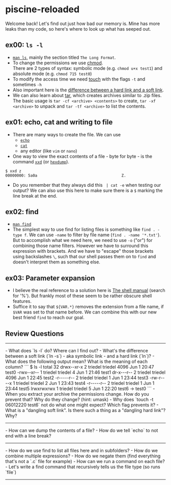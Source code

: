 # piscine-reloaded
Welcome back! Let's find out just how bad our memory is. Mine has more leaks than my code, so here's where to look up what has seeped out.

## ex00: `ls -l`
- [`man ls`][1], mainly the section titled `The Long Format`.
- To change the permissions we use [chmod][2].<br>
  There are 2 types of syntax: symbolic mode (e.g. `chmod u+x test1`) and absolute mode (e.g. `chmod 715 test0`)
- To modify the access time we need [touch][3] with the flags `-t` and sometimes `-h`
- Also important here is the [difference between a hard link and a soft link][4].
- We can also learn about [tar][5], which creates archives similar to .zip files.<br>
  The basic usage is `tar -cf <archive> <contents>` to create, `tar -xf <archive>` to unpack and `tar -tf <archive>` to list the contents.

## ex01: echo, cat and writing to file
- There are many ways to create the file. We can use
  - [`echo`][23]
  - [`cat`][22]
  - any editor (like `vim` or `nano`)
- One way to view the exact contents of a file - byte for byte - is the command [`xxd`][20] (or [`hexdump`][21]).
```
$ xxd z
00000000: 5a0a                                     Z.
```
- Do you remember that they always did this ` | cat -e` when testing our output? We can also use this here to make sure there is a `$` marking the line break at the end.

## ex02: find
- [`man find`][30]
- The simplest way to use find for listing files is something like `find . -type f`. We can use `-name` to filter by file name (`find . -name '*.txt'`). But to accomplish what we need here, we need to use `-o` ("or") for combining those name filters. However we have to surround this expression with brackets. And we have to "escape" those brackets using backslashes `\`, such that our shell passes them on to `find` and doesn't interpret them as something else.

## ex03: Parameter expansion
- I believe the real reference to a solution here is [The shell manual][31] (search for '%'). But frankly most of these seem to be rather obscure shell features.
- Suffice it to say that `${VAR.*}` removes the extension from a file name, if `$VAR` was set to that name before. We can combine this with our new best friend `find` to reach our goal.

## Review Questions
<hr id="ex00">
- What does `ls -l` do? Where can I find out?
- What's the difference between a soft link (`ln -s`) - aka symbolic link - and a hard link (`ln`)?
- What does the following output mean? What is the meaning of each column?
```
$ ls -l
total 32
drwx--xr-x 2 triedel triedel 4096 Jun  1 20:47 test0
-rwx--xr-- 1 triedel triedel    4 Jun  1 21:46 test1
dr-x---r-- 2 triedel triedel 4096 Jun  1 22:45 test2
-r-----r-- 2 triedel triedel    1 Jun  1 23:44 test3
-rw-r----x 1 triedel triedel    2 Jun  1 23:43 test4
-r-----r-- 2 triedel triedel    1 Jun  1 23:44 test5
lrwxrwxrwx 1 triedel triedel    5 Jun  1 22:20 test6 -> test0
```
- When you extract your archive the permissions change. How do you prevent that? Why do they change? (hint: umask)
- Why does `touch -t 06012220 test6` not do what one might expect? Which flag prevents it?
- What is a "dangling soft link". Is there such a thing as a "dangling hard link"? Why?
<hr id="ex01">
- How can we dump the contents of a file?
- How do we tell `echo` to not end with a line break?
<hr id="ex02">
- How do we use find to list all files here and in subfolders?
- How do we combine multiple expressions?
- How do we negate them (find everything that's not a `.c` file for example)
- How can we run a command on each file?
- Let's write a find command that recursively tells us the file type (so runs `file`)
<hr id="ex03">

[1]: https://man.freebsd.org/cgi/man.cgi?ls
[2]: https://man.freebsd.org/cgi/man.cgi?chmod
[2]: https://man.freebsd.org/cgi/man.cgi?chmod
[3]: https://man.freebsd.org/cgi/man.cgi?touch
[4]: https://www.redhat.com/sysadmin/linking-linux-explained
[5]: https://man.freebsd.org/cgi/man.cgi?tar
[20]: https://man.freebsd.org/cgi/man.cgi?xxd
[21]: https://man.freebsd.org/cgi/man.cgi?hexdump
[22]: https://man.freebsd.org/cgi/man.cgi?cat
[23]: https://man.freebsd.org/cgi/man.cgi?echo
[30]: https://man.freebsd.org/cgi/man.cgi?find
[31]: https://www.gnu.org/software/bash/manual/html_node/Shell-Parameter-Expansion.html
